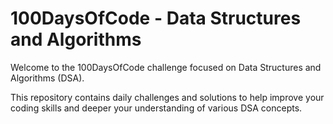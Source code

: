 # 100DaysOfCode - Data Structures and Algorithms

Welcome to the 100DaysOfCode challenge focused on Data Structures and Algorithms (DSA). 

This repository contains daily challenges and solutions to help improve your coding skills and deeper your understanding of various DSA concepts.
